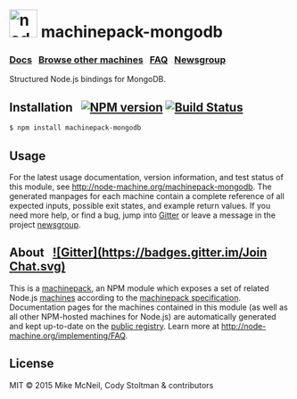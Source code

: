 <h1>
  <a href="http://node-machine.org" title="Node-Machine public registry"><img alt="node-machine logo" title="Node-Machine Project" src="http://node-machine.org/images/machine-anthropomorph-for-white-bg.png" width="50" /></a>
  machinepack-mongodb
</h1>

### [Docs](http://node-machine.org/machinepack-mongodb) &nbsp; [Browse other machines](http://node-machine.org/machinepacks) &nbsp;  [FAQ](http://node-machine.org/implementing/FAQ)  &nbsp;  [Newsgroup](https://groups.google.com/forum/?hl=en#!forum/node-machine)

Structured Node.js bindings for MongoDB.


## Installation &nbsp; [![NPM version](https://badge.fury.io/js/machinepack-mongodb.svg)](http://badge.fury.io/js/machinepack-mongodb) [![Build Status](https://travis-ci.org/mikermcneil/machinepack-mongodb.png?branch=master)](https://travis-ci.org/mikermcneil/machinepack-mongodb)

```sh
$ npm install machinepack-mongodb
```

## Usage

For the latest usage documentation, version information, and test status of this module, see <a href="http://node-machine.org/machinepack-mongodb" title="Structured Node.js bindings for MongoDB. (for node.js)">http://node-machine.org/machinepack-mongodb</a>.  The generated manpages for each machine contain a complete reference of all expected inputs, possible exit states, and example return values.  If you need more help, or find a bug, jump into [Gitter](https://gitter.im/node-machine/general) or leave a message in the project [newsgroup](https://groups.google.com/forum/?hl=en#!forum/node-machine).

## About  &nbsp; [![Gitter](https://badges.gitter.im/Join Chat.svg)](https://gitter.im/node-machine/general?utm_source=badge&utm_medium=badge&utm_campaign=pr-badge&utm_content=badge)

This is a [machinepack](http://node-machine.org/machinepacks), an NPM module which exposes a set of related Node.js [machines](http://node-machine.org/spec/machine) according to the [machinepack specification](http://node-machine.org/spec/machinepack).
Documentation pages for the machines contained in this module (as well as all other NPM-hosted machines for Node.js) are automatically generated and kept up-to-date on the <a href="http://node-machine.org" title="Public machine registry for Node.js">public registry</a>.
Learn more at <a href="http://node-machine.org/implementing/FAQ" title="Machine Project FAQ (for implementors)">http://node-machine.org/implementing/FAQ</a>.

## License

MIT &copy; 2015 Mike McNeil, Cody Stoltman &amp; contributors

